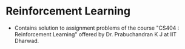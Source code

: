 # Reinforcement Learning 
* Contains solution to assignment problems of the course "CS404 : Reinforcement Learning" offered by Dr. Prabuchandran K J at IIT Dharwad.
